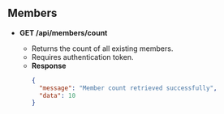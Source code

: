 ## Members

- **GET /api/members/count**

  - Returns the count of all existing members.
  - Requires authentication token.
  - **Response**
    ```json
    {
      "message": "Member count retrieved successfully",
      "data": 10
    }
    ```
